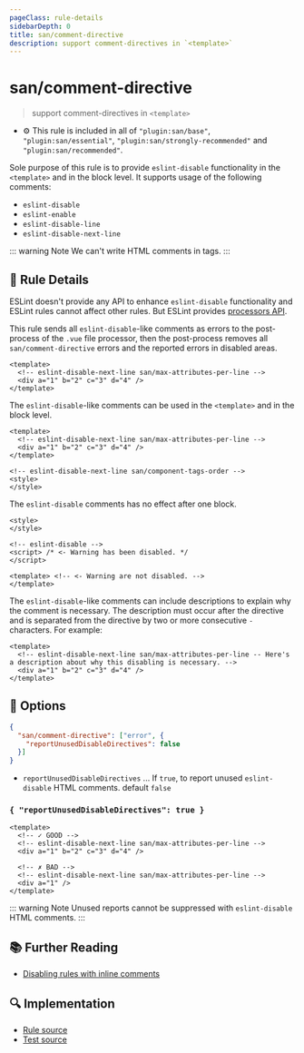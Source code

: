 ```yaml
---
pageClass: rule-details
sidebarDepth: 0
title: san/comment-directive
description: support comment-directives in `<template>`
---
```

# san/comment-directive
> support comment-directives in `<template>`

- :gear: This rule is included in all of `"plugin:san/base"`, `"plugin:san/essential"`, `"plugin:san/strongly-recommended"` and `"plugin:san/recommended"`.

Sole purpose of this rule is to provide `eslint-disable` functionality in the `<template>` and in the block level.
It supports usage of the following comments:

- `eslint-disable`
- `eslint-enable`
- `eslint-disable-line`
- `eslint-disable-next-line`

::: warning Note
We can't write HTML comments in tags.
:::

## :book: Rule Details

ESLint doesn't provide any API to enhance `eslint-disable` functionality and ESLint rules cannot affect other rules. But ESLint provides [processors API](https://eslint.org/docs/developer-guide/working-with-plugins#processors-in-plugins).

This rule sends all `eslint-disable`-like comments as errors to the post-process of the `.vue` file processor, then the post-process removes all `san/comment-directive` errors and the reported errors in disabled areas.

<eslint-code-block :rules="{'san/comment-directive': ['error'], 'san/max-attributes-per-line': ['error']}">

```vue
<template>
  <!-- eslint-disable-next-line san/max-attributes-per-line -->
  <div a="1" b="2" c="3" d="4" />
</template>
```

</eslint-code-block>

The `eslint-disable`-like comments can be used in the `<template>` and in the block level.

<eslint-code-block :rules="{'san/comment-directive': ['error'], 'san/max-attributes-per-line': ['error'], 'san/component-tags-order': ['error'] }">

```vue
<template>
  <!-- eslint-disable-next-line san/max-attributes-per-line -->
  <div a="1" b="2" c="3" d="4" />
</template>

<!-- eslint-disable-next-line san/component-tags-order -->
<style>
</style>
```

</eslint-code-block>

The `eslint-disable` comments has no effect after one block.

<eslint-code-block :rules="{'san/comment-directive': ['error'], 'san/max-attributes-per-line': ['error'], 'san/component-tags-order': ['error'] }">

```vue
<style>
</style>

<!-- eslint-disable -->
<script> /* <- Warning has been disabled. */
</script>

<template> <!-- <- Warning are not disabled. -->
</template>

```

</eslint-code-block>

The `eslint-disable`-like comments can include descriptions to explain why the comment is necessary. The description must occur after the directive and is separated from the directive by two or more consecutive `-` characters. For example:

<eslint-code-block :rules="{'san/comment-directive': ['error'], 'san/max-attributes-per-line': ['error']}">

```vue
<template>
  <!-- eslint-disable-next-line san/max-attributes-per-line -- Here's a description about why this disabling is necessary. -->
  <div a="1" b="2" c="3" d="4" />
</template>
```

</eslint-code-block>

## :wrench: Options

```json
{
  "san/comment-directive": ["error", {
    "reportUnusedDisableDirectives": false
  }]
}
```

- `reportUnusedDisableDirectives` ... If `true`, to report unused `eslint-disable` HTML comments. default `false`

### `{ "reportUnusedDisableDirectives": true }`

<eslint-code-block :rules="{'san/comment-directive': ['error', {reportUnusedDisableDirectives: true} ], 'san/max-attributes-per-line': ['error']}">

```vue
<template>
  <!-- ✓ GOOD -->
  <!-- eslint-disable-next-line san/max-attributes-per-line -->
  <div a="1" b="2" c="3" d="4" />

  <!-- ✗ BAD -->
  <!-- eslint-disable-next-line san/max-attributes-per-line -->
  <div a="1" />
</template>
```

</eslint-code-block>

::: warning Note
Unused reports cannot be suppressed with `eslint-disable` HTML comments.
:::

## :books: Further Reading

- [Disabling rules with inline comments]

[Disabling rules with inline comments]: https://eslint.org/docs/user-guide/configuring#disabling-rules-with-inline-comments

## :mag: Implementation

- [Rule source](https://github.com/ecomfe/eslint-plugin-san/blob/master/lib/rules/comment-directive.js)
- [Test source](https://github.com/ecomfe/eslint-plugin-san/blob/master/tests/lib/rules/comment-directive.js)
